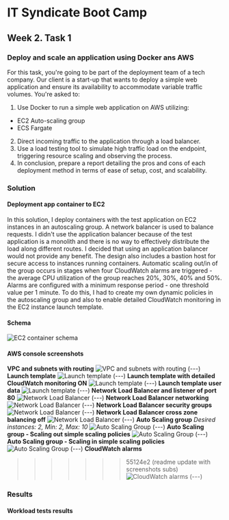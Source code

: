 <!-- BEGIN_TF_DOCS -->
# IT Syndicate Boot Camp
## Week 2. Task 1
### Deploy and scale an application using Docker ans AWS

For this task, you're going to be part of the deployment team of a tech company. Our client is a
start-up that wants to deploy a simple web application and ensure its availability to
accommodate variable traffic volumes. You're asked to:
1. Use Docker to run a simple web application on AWS utilizing:
- EC2 Auto-scaling group
- ECS Fargate
2. Direct incoming traffic to the application through a load balancer.
3. Use a load testing tool to simulate high traffic load on the endpoint, triggering resource
scaling and observing the process.
4. In conclusion, prepare a report detailing the pros and cons of each deployment method in
terms of ease of setup, cost, and scalability.
### Solution
#### Deployment app container to EC2
In this solution, I deploy containers with the test application on EC2 instances in an autoscaling group. A network balancer is used to balance requests. I didn't use the application balancer because of the test application is a monolith and there is no way to effectively distribute the load along different routes. I decided that using an application balancer would not provide any benefit.
The design also includes a bastion host for secure access to instances running containers.
Automatic scaling out/in of the group occurs in stages when four CloudWatch alarms are triggered - the average CPU utilization of the group reaches 20%, 30%, 40% and 50%.
Alarms are configured with a minimum response period - one threshold value per 1 minute. To do this, I had to create my own dynamic policies in the autoscaling group and also to enable detailed CloudWatch monitoring in the EC2 instance launch template.
#### Schema
![EC2 container schema](docs/EC2_ASG.png)
#### AWS console screenshots

**VPC and subnets with routing**
![VPC and subnets with routing](docs/vpc.png "VPC and subnets with routing")
(---)
**Launch template**
![Launch template](docs/launch_template.png)
(---)
**Launch template with detailed CloudWatch monitoring ON**
![Launch template](docs/launch_template3.png)
(---)
**Launch template user data**
![Launch template](docs/launch_template_ud.png)
(---)
**Network Load Balancer and listener of port 80**
![Network Load Balancer](docs/LB1.png)
(---)
**Network Load Balancer networking**
![Network Load Balancer](docs/LB2.png)
(---)
**Network Load Balancer security groups**
![Network Load Balancer](docs/LB3.png)
(---)
**Network Load Balancer cross zone balancing off**
![Network Load Balancer](docs/LB4.png)
(---)
**Auto Scaling group**
*Desired instances: 2, Min: 2, Max: 10*
![Auto Scaling Group](docs/ASG.png)
(---)
**Auto Scaling group - Scaling out simple scaling policies**
![Auto Scaling Group](docs/ASG_actionsUP.png)
(---)
**Auto Scaling group - Scaling in simple scaling policies**
![Auto Scaling Group](docs/ASG_actions.png)
(---)
**CloudWatch alarms**
>>>>>>> 55124e2 (readme update with screenshots subs)
![CloudWatch alarms](docs/alarms.png)
(---)
### Results
#### Workload tests results
<!-- END_TF_DOCS -->
